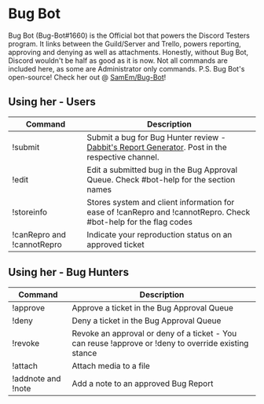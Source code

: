 # Bug Bot
Bug Bot (Bug-Bot#1660) is the Official bot that powers the Discord Testers program. It links between the Guild/Server and Trello, powers reporting, approving and denying as well as attachments. Honestly, without Bug Bot, Discord wouldn't be half as good as it is now.  Not all commands are included here, as some are Administrator only commands.
P.S. Bug Bot's open-source! Check her out @ [SamEm/Bug-Bot](https://github.com/SamEm/Bug-Bot)!

## Using her - Users
Command | Description
---------- | ----------
!submit | Submit a bug for Bug Hunter review - [Dabbit's Report Generator](https://dabbit.typeform.com/to/mnlaDU). Post in the respective channel.
!edit | Edit a submitted bug in the Bug Approval Queue. Check #bot-help for the section names
!storeinfo | Stores system and client information for ease of !canRepro and !cannotRepro. Check #bot-help for the flag codes
!canRepro and !cannotRepro | Indicate your reproduction status on an approved ticket

## Using her - Bug Hunters
Command | Description
---------- | ----------
!approve | Approve a ticket in the Bug Approval Queue
!deny | Deny a ticket in the Bug Approval Queue
!revoke | Revoke an approval or deny of a ticket - You can reuse !approve or !deny to override existing stance
!attach | Attach media to a file
!addnote and !note | Add a note to an approved Bug Report
